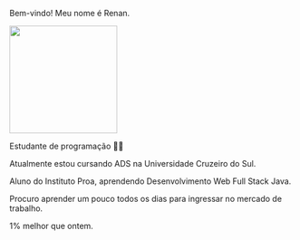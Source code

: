 Bem-vindo! Meu nome é Renan.

<img height="190em" src="https://github-readme-stats.vercel.app/api/top-langs/?username=RenaanRabelo&layout=compact&langs_count=7&theme=dark"/>

Estudante de programação 👨‍💻

Atualmente estou cursando ADS na Universidade Cruzeiro do Sul.

Aluno do Instituto Proa, aprendendo Desenvolvimento Web Full Stack Java.

Procuro aprender um pouco todos os dias  para ingressar no mercado de trabalho.

1% melhor que ontem.

